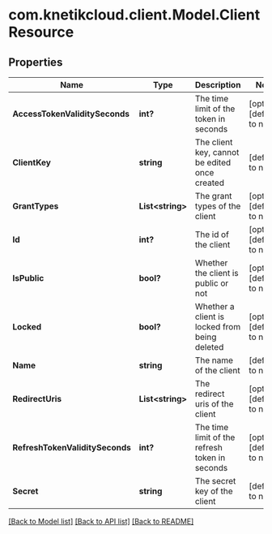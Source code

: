 # com.knetikcloud.client.Model.ClientResource
## Properties

Name | Type | Description | Notes
------------ | ------------- | ------------- | -------------
**AccessTokenValiditySeconds** | **int?** | The time limit of the token in seconds | [optional] [default to null]
**ClientKey** | **string** | The client key, cannot be edited once created | [default to null]
**GrantTypes** | **List&lt;string&gt;** | The grant types of the client | [optional] [default to null]
**Id** | **int?** | The id of the client | [optional] [default to null]
**IsPublic** | **bool?** | Whether the client is public or not | [optional] [default to null]
**Locked** | **bool?** | Whether a client is locked from being deleted | [optional] [default to null]
**Name** | **string** | The name of the client | [default to null]
**RedirectUris** | **List&lt;string&gt;** | The redirect uris of the client | [optional] [default to null]
**RefreshTokenValiditySeconds** | **int?** | The time limit of the refresh token in seconds | [optional] [default to null]
**Secret** | **string** | The secret key of the client | [default to null]

[[Back to Model list]](../README.md#documentation-for-models) [[Back to API list]](../README.md#documentation-for-api-endpoints) [[Back to README]](../README.md)

